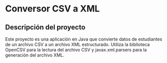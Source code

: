 # Conversor CSV a XML

## Descripción del proyecto

Este proyecto es una aplicación en Java que convierte datos de estudiantes de un archivo CSV a un archivo XML estructurado. 
Utiliza la biblioteca OpenCSV para la lectura del archivo CSV y javax.xml.parsers para la generación del archivo XML.
